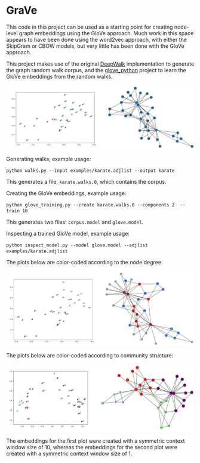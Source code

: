 # GraVe

This code in this project can be used as a starting point for creating node-level graph embeddings using the GloVe 
approach. Much work in this space appears to have been done using the word2vec approach, with either the SkipGram or 
CBOW models, but very little has been done with the GloVe approach. 

This project makes use of the original [DeepWalk](https://github.com/phanein/deepwalk) implementation to generate the
graph random walk corpus, and the [glove_python](https://github.com/maciejkula/glove-python) project to learn the 
GloVe embeddings from the random walks.

![Results](resources/grave_results.png)

Generating walks, example usage:
```
python walks.py --input examples/karate.adjlist --output karate
```
This generates a file, `karate.walks.0`, which contains the corpus.

Creating the GloVe embeddings, example usage:
```
python glove_training.py --create karate.walks.0 --components 2  --train 10
```
This generates two files: `corpus.model` and `glove.model`.

Inspecting a trained GloVe model, example usage:
```
python inspect_model.py --model glove.model --adjlist examples/karate.adjlist
```

The plots below are color-coded according to the node degree: 

![Results by node degree](resources/grave_results_by_degree.png)

The plots below are color-coded according to community structure:

![Results by community](resources/grave_results_by_community.png)

The embeddings for the first plot were created with a symmetric context window size of 10, whereas the embeddings for 
the second plot were created with a symmetric context window size of 1.